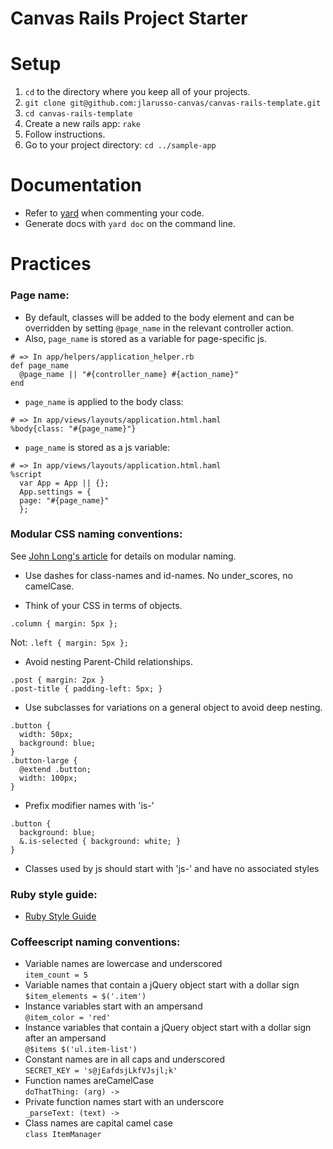 Canvas Rails Project Starter
=====================

# Setup
1. `cd` to the directory where you keep all of your projects.
2. `git clone git@github.com:jlarusso-canvas/canvas-rails-template.git`
3. `cd canvas-rails-template`
4. Create a new rails app: `rake`
5. Follow instructions.
6. Go to your project directory: `cd ../sample-app`


# Documentation
- Refer to [yard](http://rubydoc.info/gems/yard/file/docs/GettingStarted.md) when commenting your code.
- Generate docs with `yard doc` on the command line.


# Practices
### Page name:
- By default, classes will be added to the body element and can be overridden by setting `@page_name` in the relevant controller action.
- Also, `page_name` is stored as a variable for page-specific js.
```
# => In app/helpers/application_helper.rb
def page_name
  @page_name || "#{controller_name} #{action_name}"
end
```
- `page_name` is applied to the body class:
```
# => In app/views/layouts/application.html.haml
%body{class: "#{page_name}"}
```
- `page_name` is stored as a js variable:
```
# => In app/views/layouts/application.html.haml
%script
  var App = App || {};
  App.settings = {
  page: "#{page_name}"
  };
```


### Modular CSS naming conventions:
See [John Long's article](http://thesassway.com/advanced/modular-css-naming-conventions) for details on modular naming.

- Use dashes for class-names and id-names. No under_scores, no camelCase.

- Think of your CSS in terms of objects.
```
.column { margin: 5px };
```
Not: `.left { margin: 5px };`

- Avoid nesting Parent-Child relationships.
```
.post { margin: 2px }
.post-title { padding-left: 5px; }
```

- Use subclasses for variations on a general object to avoid deep nesting.
```
.button {
  width: 50px;
  background: blue;
}
.button-large {
  @extend .button;
  width: 100px;
}
```

- Prefix modifier names with 'is-'
```
.button {
  background: blue;
  &.is-selected { background: white; }
}
```

- Classes used by js should start with 'js-' and have no associated styles  


### Ruby style guide:
- [Ruby Style Guide](https://github.com/bbatsov/ruby-style-guide)


### Coffeescript naming conventions:
- Variable names are lowercase and underscored  
`item_count = 5`
- Variable names that contain a jQuery object start with a dollar sign  
`$item_elements = $('.item')`
- Instance variables start with an ampersand  
`@item_color = 'red'`
- Instance variables that contain a jQuery object start with a dollar sign after an ampersand  
`@$items $('ul.item-list')`
- Constant names are in all caps and underscored  
`SECRET_KEY = 's@jEafdsjLkfVJsjl;k'`
- Function names areCamelCase  
`doThatThing: (arg) ->`
- Private function names start with an underscore  
`_parseText: (text) ->`
- Class names are capital camel case  
`class ItemManager`
